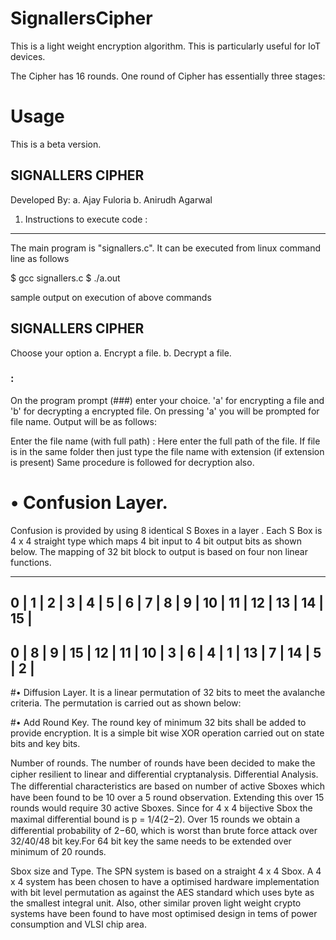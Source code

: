 # SignallersCipher
This is a light weight encryption algorithm. This is particularly useful for IoT devices. 

The Cipher has 16 rounds.
One round of Cipher has essentially three stages:

# Usage 
This is a beta version. 

SIGNALLERS CIPHER
-------------------
Developed By:
a. Ajay Fuloria
b. Anirudh Agarwal

1. Instructions to execute code :
----------------------------------
The main program is "signallers.c". It can be executed from linux command line as follows

$ gcc signallers.c
$ ./a.out

sample output on execution of above commands

SIGNALLERS CIPHER 
----------------- 
Choose your option
a. Encrypt a file.
b. Decrypt a file.
### : 

On the program prompt (###) enter your choice. 'a' for encrypting a file and 'b' for decrypting a encrypted file. 
On pressing 'a' you will be prompted for file name. Output will be as follows:

Enter the file name (with full path) : 
Here enter the full path of the file. If file is in the same folder then just type the file name with extension (if extension is present) Same procedure is followed for decryption also.

# • Confusion Layer. 
Confusion is provided by using 8 identical S Boxes in a layer . Each S Box is 4 x 4 straight type which maps 4 bit input to 4 bit output bits as shown below. The mapping of 32 bit block to output is based on four non linear functions. 

____________________________________________________________________________________________
0  |  1  |  2  |  3  |  4  |  5  |  6  |  7  |  8  |  9  |  10  |  11  | 12 | 13 | 14 | 15 |
--------------------------------------------------------------------------------------------
0  |  8  |  9  |  15 | 12  | 11  | 10  |  3  |  6  |  4  |  1   |  13  | 7  | 14 | 5   | 2 |
--------------------------------------------------------------------------------------------

#• Diffusion Layer. 
It is a linear permutation of 32 bits to meet the avalanche criteria. The permutation is carried out as shown below:


#• Add Round Key.
The round key of minimum 32 bits shall be added to provide encryption. It is a simple bit wise XOR operation carried out on state bits and key bits.

Number of rounds. The number of rounds have been decided to make the cipher resilient to linear and diﬀerential cryptanalysis.
Differential Analysis. The diﬀerential characteristics are based on number of active Sboxes which have been found to be 10 over a 5 round observation. Extending this over 15 rounds would require 30 active Sboxes. Since for 4 x 4 bijective Sbox the maximal diﬀerential bound is p = 1/4(2−2). Over 15 rounds we obtain a differential probability of 2−60, which is worst than brute force attack over 32/40/48 bit key.For 64 bit key the same needs to be extended over minimum of 20 rounds.

Sbox size and Type. The SPN system is based on a straight 4 x 4 Sbox. A 4 x 4 system has been chosen to have a optimised hardware implementation with bit level permutation as against the AES standard which uses byte as the smallest integral unit. Also, other similar proven light weight crypto systems have been found to have most optimised design in tems of power consumption and VLSI chip area.


